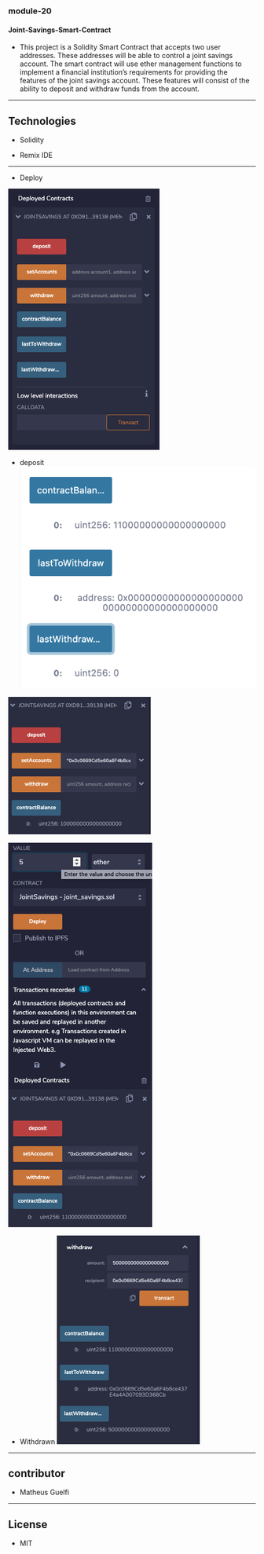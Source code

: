 ### module-20


#### Joint-Savings-Smart-Contract
- This project is a Solidity Smart Contract that accepts two user addresses. These addresses will be able to control a joint savings account. The smart contract will use ether management functions to implement a financial institution’s requirements for providing the features of the joint savings account. These features will consist of the ability to deposit and withdraw funds from the account.
--------------

## Technologies
 - Solidity

  - Remix IDE
---------------
- Deploy

![Alt Text](https://github.com/matheusguelfi/module-20/blob/main/Execution_results/deployed_contract.png)

- deposit
![Alt Text](https://github.com/matheusguelfi/module-20/blob/main/Execution_results/deposit_10_ether_verification.png)

![Alt Text](https://github.com/matheusguelfi/module-20/blob/main/Execution_results/first_deposit_result.png)


![Alt Text](https://github.com/matheusguelfi/module-20/blob/main/Execution_results/third_deposit_process.png)
- Withdrawn
![Alt Text](https://github.com/matheusguelfi/module-20/blob/main/Execution_results/withdrawal_one_result.png)

----
## contributor
- Matheus Guelfi

---- 
## License
- MIT
